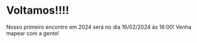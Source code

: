 # Voltamos!!!!

Nosso primeiro encontro em 2024 será no dia 16/02/2024 às 16:00!
Venha mapear com a gente!


